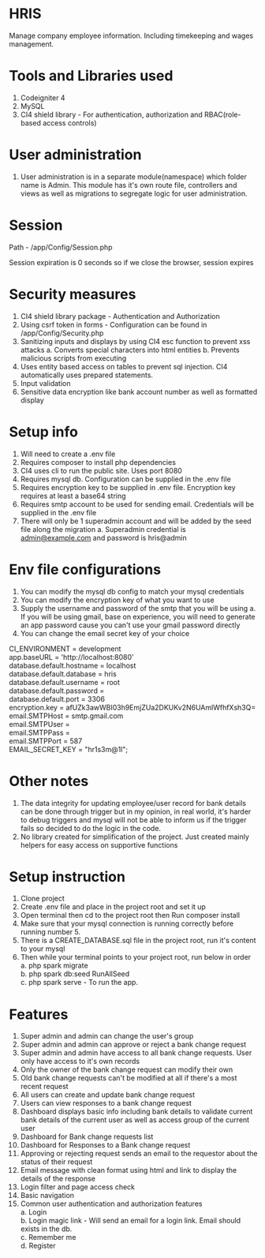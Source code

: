 # HRIS

Manage company employee information. Including timekeeping and wages management.

# Tools and Libraries used
1. Codeigniter 4
2. MySQL
3. CI4 shield library - For authentication, authorization and RBAC(role-based access controls)

# User administration
1. User administration is in a separate module(namespace) which folder name is Admin. This module has it's own route file, controllers and views as well as migrations to segregate logic for user administration.

# Session
Path - /app/Config/Session.php

Session expiration is 0 seconds so if we close the browser, session expires

# Security measures
1. CI4 shield library package - Authentication and Authorization
2. Using csrf token in forms - Configuration can be found in /app/Config/Security.php
3. Sanitizing inputs and displays by using CI4 esc function to prevent xss attacks
   a. Converts special characters into html entities
   b. Prevents malicious scripts from executing
4. Uses entity based access on tables to prevent sql injection. CI4 automatically uses prepared statements.
5. Input validation
6. Sensitive data encryption like bank account number as well as formatted display

# Setup info
1. Will need to create a .env file
2. Requires composer to install php dependencies
3. CI4 uses cli to run the public site. Uses port 8080
4. Requires mysql db. Configuration can be supplied in the .env file
5. Requires encryption key to be supplied in .env file. Encryption key requires at least a base64 string
6. Requires smtp account to be used for sending email. Credentials will be supplied in the .env file
7. There will only be 1 superadmin account and will be added by the seed file along the migration
   a. Superadmin credential is admin@example.com and password is hris@admin

# Env file configurations
1. You can modify the mysql db config to match your mysql credentials
2. You can modify the encryption key of what you want to use
3. Supply the username and password of the smtp that you will be using
   a. If you will be using gmail, base on experience, you will need to generate an app password cause you can't use your gmail password directly
4. You can change the email secret key of your choice

CI_ENVIRONMENT = development<br />
app.baseURL = 'http://localhost:8080'<br />
database.default.hostname = localhost<br />
database.default.database = hris<br />
database.default.username = root<br />
database.default.password = <br />
database.default.port = 3306<br />
encryption.key = afUZk3awWBI03h9EmjZUa2DKUKv2N6UAmlWfhfXsh3Q=<br />
email.SMTPHost = smtp.gmail.com<br />
email.SMTPUser =<br /> 
email.SMTPPass =<br />
email.SMTPPort = 587<br />
EMAIL_SECRET_KEY = "hr1s3m@1l";<br />

# Other notes
1. The data integrity for updating employee/user record for bank details can be done through trigger but in my opinion, in real world, it's harder to debug triggers and mysql will not be able to inform us if the trigger fails so decided to do the logic in the code.
2. No library created for simplification of the project. Just created mainly helpers for easy access on supportive functions

# Setup instruction
1. Clone project
2. Create .env file and place in the project root and set it up
3. Open terminal then cd to the project root then Run composer install
4. Make sure that your mysql connection is running correctly before running number 5.
5. There is a CREATE_DATABASE.sql file in the project root, run it's content to your mysql
6. Then while your terminal points to your project root, run below in order<br />
   a. php spark migrate<br />
   b. php spark db:seed RunAllSeed<br />
   c. php spark serve - To run the app.

# Features
1. Super admin and admin can change the user's group
2. Super admin and admin can approve or reject a bank change request
3. Super admin and admin have access to all bank change requests. User only have access to it's own records
4. Only the owner of the bank change request can modify their own
5. Old bank change requests can't be modified at all if there's a most recent request 
6. All users can create and update bank change request
7. Users can view responses to a bank change request
8. Dashboard displays basic info including bank details to validate current bank details of the current user as well as access group of the current user
9. Dashboard for Bank change requests list
10. Dashboard for Responses to a Bank change request
11. Approving or rejecting request sends an email to the requestor about the status of their request
12. Email message with clean format using html and link to display the details of the response
13. Login filter and page access check
14. Basic navigation
15. Common user authentication and authorization features<br />
    a. Login<br />
    b. Login magic link - Will send an email for a login link. Email should exists in the db.<br />
    c. Remember me<br />
    d. Register
